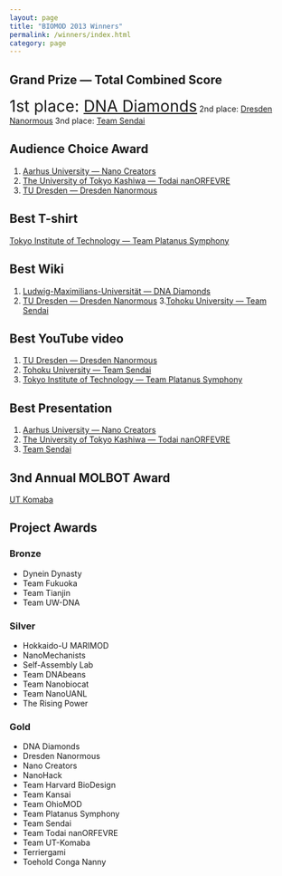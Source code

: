 ```yaml
---
layout: page
title: "BIOMOD 2013 Winners"
permalink: /winners/index.html
category: page
---
```


## Grand Prize — Total Combined Score

<font style="font-size:200%;">1st place: <a href="http://openwetware.org/wiki/Biomod/2013/LMU">DNA Diamonds</a></font>
2nd place: <a href="http://openwetware.org/wiki/Biomod/2013/Dresden">Dresden Nanormous</a>
3nd place: <a href="http://openwetware.org/wiki/Biomod/2013/Sendai">Team Sendai</a>

## Audience Choice Award

1. <a href="http://openwetware.org/wiki/Biomod/2013/Aarhus">Aarhus University — Nano Creators</a>
2. <a href="http://openwetware.org/wiki/Biomod/2013/Todai">The University of Tokyo Kashiwa — Todai nanORFEVRE</a>
3. <a href="http://openwetware.org/wiki/Biomod/2013/Dresden">TU Dresden — Dresden Nanormous</a><br>



## Best T-shirt

<a href="http://openwetware.org/wiki/Biomod/2013/Titech">Tokyo Institute of Technology — Team Platanus Symphony</a><br>



## Best Wiki

1. <a href="http://openwetware.org/wiki/Biomod/2013/LMU">Ludwig-Maximilians-Universität — DNA Diamonds</a>
2. <a href="http://openwetware.org/wiki/Biomod/2013/Dresden">TU Dresden — Dresden Nanormous</a>
3.<a href="http://openwetware.org/wiki/Biomod/2013/Sendai">Tohoku University — Team Sendai</a><br>



## Best YouTube video

1. <a href="http://openwetware.org/wiki/Biomod/2013/Dresden">TU Dresden — Dresden Nanormous</a>
2. <a href="http://openwetware.org/wiki/Biomod/2013/Sendai">Tohoku University — Team Sendai</a>
3. <a href="http://openwetware.org/wiki/Biomod/2013/Titech">Tokyo Institute of Technology — Team Platanus Symphony</a><br>


## Best Presentation

1. <a href="http://openwetware.org/wiki/Biomod/2013/Aarhus">Aarhus University — Nano Creators</a>
2. <a href="http://openwetware.org/wiki/Biomod/2013/Todai">The University of Tokyo Kashiwa — Todai nanORFEVRE</a>
3. <a href="http://openwetware.org/wiki/Biomod/2013/Sendai">Team Sendai</a><br>


## 3nd Annual MOLBOT Award

<a href="http://openwetware.org/wiki/Biomod/2013/Komaba">UT Komaba</a><br>


## Project Awards


### Bronze

- Dynein Dynasty
- Team Fukuoka
- Team Tianjin
- Team UW-DNA<br>

### Silver

- Hokkaido-U MARIMOD
- NanoMechanists
- Self-Assembly Lab
- Team DNAbeans
- Team Nanobiocat
- Team NanoUANL
- The Rising Power<br>

### Gold

- DNA Diamonds
- Dresden Nanormous
- Nano Creators
- NanoHack
- Team Harvard BioDesign
- Team Kansai
- Team OhioMOD
- Team Platanus Symphony
- Team Sendai
- Team Todai nanORFEVRE
- Team UT-Komaba
- Terriergami
- Toehold Conga Nanny